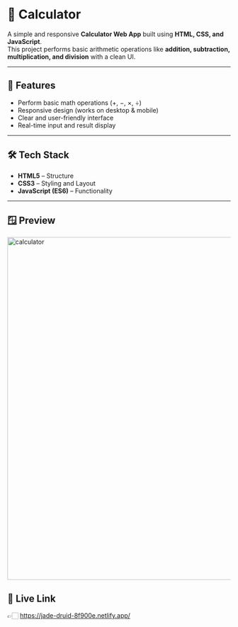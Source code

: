 # 🧮 Calculator

A simple and responsive **Calculator Web App** built using **HTML, CSS, and JavaScript**.  
This project performs basic arithmetic operations like **addition, subtraction, multiplication, and division** with a clean UI.  

---

## 🚀 Features
- Perform basic math operations (+, −, ×, ÷)  
- Responsive design (works on desktop & mobile)  
- Clear and user-friendly interface  
- Real-time input and result display  

---

## 🛠️ Tech Stack
- **HTML5** – Structure  
- **CSS3** – Styling and Layout  
- **JavaScript (ES6)** – Functionality  

---

## 🪟 Preview 



<img width="564" height="774" alt="calculator" src="https://github.com/user-attachments/assets/09347db2-a62b-4f01-a1c4-41e84dde99ac" />


## 🛜 Live Link
👉🏻 https://jade-druid-8f900e.netlify.app/




